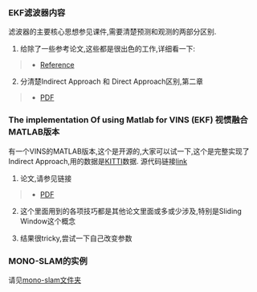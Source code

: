 ### EKF滤波器内容

滤波器的主要核心思想参见课件,需要清楚预测和观测的两部分区别.

1. 给除了一些参考论文,这些都是很出色的工作,详细看一下:

>- [Reference](https://github.com/EricLYang/courseRepo/tree/master/3_class/referencePaper)

2.  分清楚Indirect Approach 和 Direct Approach区别,第二章

> - [PDF](https://github.com/EricLYang/courseRepo/blob/master/1_Introduction/referencePaper/kinematics.pdf)



### The implementation Of using Matlab for VINS (EKF) 视惯融合MATLAB版本

有一个VINS的MATLAB版本,这个是开源的,大家可以试一下,这个是完整实现了Indirect Approach,用的数据是[KITTI](http://www.cvlibs.net/datasets/kitti/raw_data.php)数据.
源代码链接[link](https://www.mathworks.com/matlabcentral/fileexchange/43218-visual-inertial-odometry?s_tid=gn_loc_drop)

1. 论文,请参见链接
> - [PDF](https://github.com/EricLYang/courseRepo/blob/master/3_class/referencePaper/icra2014.pdf)

2. 这个里面用到的各项技巧都是其他论文里面或多或少涉及,特别是Sliding Window这个概念

3. 结果很tricky,尝试一下自己改变参数

### MONO-SLAM的实例

请见[mono-slam文件夹](https://github.com/EricLYang/courseRepo/tree/master/3_class/mono-slam)
